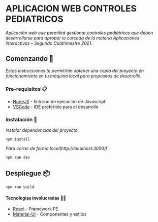 # APLICACION WEB CONTROLES PEDIATRICOS

_Aplicación web que permitirá gestionar controles pediátricos que deben desarrollarse para aprobar la cursada de la materia Aplicaciones Interactivas – Segundo Cuatrimestre 2021._

## Comenzando 🚀

_Estas instrucciones te permitirán obtener una copia del proyecto en funcionamiento en tu máquina local para propósitos de desarrollo._

### Pre-requisitos 📋

- [NodeJS](https://nodejs.org/es/) - Entorno de ejecución de Javascript
- [VSCode](https://code.visualstudio.com/) - IDE preferible para el desarrollo

### Instalación 🔧

_Instalar dependencias del proyecto_

```
npm install
```

_Para correr de forma local(http://localhost:3000/)_

```
npm run dev
```

## Despliegue 📦

```
npm run build
```

#### Tecnologias involucradas 👨‍💻

- [React](https://reactjs.org) - Framework FE
- [Material-UI](https://material-ui.com/) - Componentes y estilos
